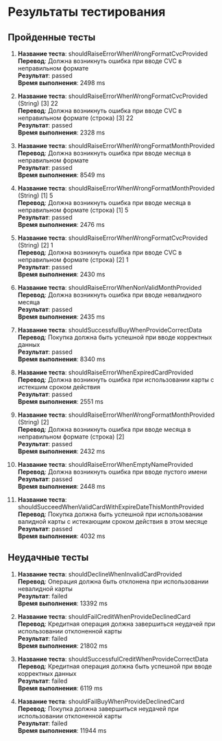 # Результаты тестирования

## Пройденные тесты

1. **Название теста**: shouldRaiseErrorWhenWrongFormatCvcProvided  
   **Перевод**: Должна возникнуть ошибка при вводе CVC в неправильном формате  
   **Результат**: passed  
   **Время выполнения**: 2498 ms

2. **Название теста**: shouldRaiseErrorWhenWrongFormatCvcProvided (String) [3] 22  
   **Перевод**: Должна возникнуть ошибка при вводе CVC в неправильном формате (строка) [3] 22  
   **Результат**: passed  
   **Время выполнения**: 2328 ms

3. **Название теста**: shouldRaiseErrorWhenWrongFormatMonthProvided  
   **Перевод**: Должна возникнуть ошибка при вводе месяца в неправильном формате  
   **Результат**: passed  
   **Время выполнения**: 8549 ms

4. **Название теста**: shouldRaiseErrorWhenWrongFormatMonthProvided (String) [1] 5  
   **Перевод**: Должна возникнуть ошибка при вводе месяца в неправильном формате (строка) [1] 5  
   **Результат**: passed  
   **Время выполнения**: 2476 ms

5. **Название теста**: shouldRaiseErrorWhenWrongFormatCvcProvided (String) [2] 1  
   **Перевод**: Должна возникнуть ошибка при вводе CVC в неправильном формате (строка) [2] 1  
   **Результат**: passed  
   **Время выполнения**: 2430 ms

6. **Название теста**: shouldRaiseErrorWhenNonValidMonthProvided  
   **Перевод**: Должна возникнуть ошибка при вводе невалидного месяца  
   **Результат**: passed  
   **Время выполнения**: 2435 ms

7. **Название теста**: shouldSuccessfulBuyWhenProvideCorrectData  
   **Перевод**: Покупка должна быть успешной при вводе корректных данных  
   **Результат**: passed  
   **Время выполнения**: 8340 ms

8. **Название теста**: shouldRaiseErrorWhenExpiredCardProvided  
   **Перевод**: Должна возникнуть ошибка при использовании карты с истекшим сроком действия  
   **Результат**: passed  
   **Время выполнения**: 2551 ms

9. **Название теста**: shouldRaiseErrorWhenWrongFormatMonthProvided (String) [2]  
   **Перевод**: Должна возникнуть ошибка при вводе месяца в неправильном формате (строка) [2]  
   **Результат**: passed  
   **Время выполнения**: 2432 ms

10. **Название теста**: shouldRaiseErrorWhenEmptyNameProvided  
    **Перевод**: Должна возникнуть ошибка при вводе пустого имени  
    **Результат**: passed  
    **Время выполнения**: 2448 ms

11. **Название теста**: shouldSucceedWhenValidCardWithExpireDateThisMonthProvided  
   **Перевод**: Покупка должна быть успешной при использовании валидной карты с истекающим сроком действия в этом месяце  
   **Результат**: passed  
   **Время выполнения**: 4032 ms

## Неудачные тесты

1. **Название теста**: shouldDeclineWhenInvalidCardProvided  
   **Перевод**: Операция должна быть отклонена при использовании невалидной карты  
   **Результат**: failed  
   **Время выполнения**: 13392 ms

2. **Название теста**: shouldFailCreditWhenProvideDeclinedCard  
   **Перевод**: Кредитная операция должна завершиться неудачей при использовании отклоненной карты  
   **Результат**: failed  
   **Время выполнения**: 21802 ms

3. **Название теста**: shouldSuccessfulCreditWhenProvideCorrectData  
   **Перевод**: Кредитная операция должна быть успешной при вводе корректных данных  
   **Результат**: failed  
   **Время выполнения**: 6119 ms

4. **Название теста**: shouldFailBuyWhenProvideDeclinedCard  
   **Перевод**: Покупка должна завершиться неудачей при использовании отклоненной карты  
   **Результат**: failed  
   **Время выполнения**: 11944 ms

